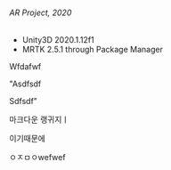 ###### AR Project, 2020

* Unity3D 2020.1.12f1
* MRTK 2.5.1 through Package Manager

Wfdafwf

"Asdfsdf

Sdfsdf"

마크다운 랭귀지ㅣ

이기때문에

ㅇㅈㅁㅇwefwef
